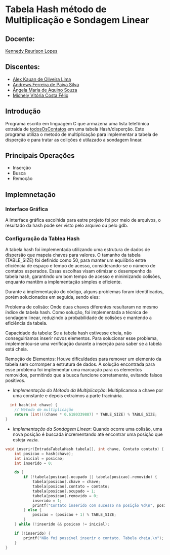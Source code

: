 # Tabela Hash método de Multiplicação e Sondagem Linear 

## Docente:
   [Kennedy Reurison Lopes](https://github.com/kennedyufersa)

## Discentes:
- [Alex Kauan de Oliveira Lima](https://github.com/AlexKauan)
- [Andrews Ferreira de Paiva Silva](https://github.com/TheFonci)
- [Ângela Maria de Aquino Souza](https://github.com/angellusj)
- [Michely Vitória Costa Félix](https://github.com/MichelyFelix)

## Introdução

Programa escrito em linguagem C que armazena uma lista telefônica  extraida de [todosOsContatos](https://github.com/AlexKauan/lista-de-contatos/blob/main/todosOsContatos.txt) em uma tabela Hash/disperção. Este programa utiliza o metodo de multiplicação para implementar a tabela de disperção e para tratar as colições é utilazado a sondagem linear.

## Principais Operações

- Inserção
- Busca
- Remoção

## Implemnetação
### Interface Gráfica
A interface gráfica escolhida para estre projeto foi por meio de arquivos, o resultado da hash pode ser visto pelo arquivo  ou pelo gdb.
### Configuração da Tablea Hash
A tabela hash foi implementada utilizando uma estrutura de dados de dispersão que mapeia chaves para valores. O tamanho da tabela (TABLE_SIZE) foi definido como 50, para manter um equilíbrio entre eficiência de espaço e tempo de acesso, considerando-se o número de contatos esperados. Essas escolhas visam otimizar o desempenho da tabela hash, garantindo um bom tempo de acesso e minimizando colisões, enquanto mantêm a implementação simples e eficiente.

Durante a implementação do código, alguns problemas foram identificados, porém solucionados em seguida, sendo eles:

Problema de colisão: Onde duas chaves diferentes resultaram no mesmo índice de tabela hash. Como solução, foi implementada a técnica de sondagem linear, reduzindo a probabilidade de colisões e mantendo a eficiência da tabela.

Capacidade da tabela: Se a tabela hash estivesse cheia, não conseguiríamos inserir novos elementos. Para solucionar esse problema, implementou-se uma verificação durante a inserção para saber se a tabela está cheia.

Remoção de Elementos: Houve dificuldades para remover um elemento da tabela sem corromper a estrutura de dados. A solução encontrada para esse problema foi implementar uma marcação para os elementos removidos, permitindo que a busca funcione corretamente, evitando falsos positivos.
- *Implementação do Método da Multiplicação*: Multiplicamoa a chave por uma constante e depois extraimos a parte fracinária.
```c
  int hash(int chave) {
    // Método de multiplicação
    return (int)((chave * 0.6180339887) * TABLE_SIZE) % TABLE_SIZE;
}
```

- *Implementação da Sondagem Linear*: Quando ocorre uma colisão, uma nova posição é buscada incrementando até encontrar uma posição que esteja vazia.
```c
void inserir(EntradaTabelaHash tabela[], int chave, Contato contato) {
    int posicao = hash(chave);
    int inicial = posicao;
    int inserido = 0;

    do {
        if (!tabela[posicao].ocupado || tabela[posicao].removido) {
            tabela[posicao].chave = chave;
            tabela[posicao].contato = contato;
            tabela[posicao].ocupado = 1;
            tabela[posicao].removido = 0;
            inserido = 1;
            printf("Contato inserido com sucesso na posição %d\n", posicao);
        } else {
            posicao = (posicao + 1) % TABLE_SIZE;
        }
    } while (!inserido && posicao != inicial);

    if (!inserido) {
        printf("Não foi possível inserir o contato. Tabela cheia.\n");
    }
}

```

